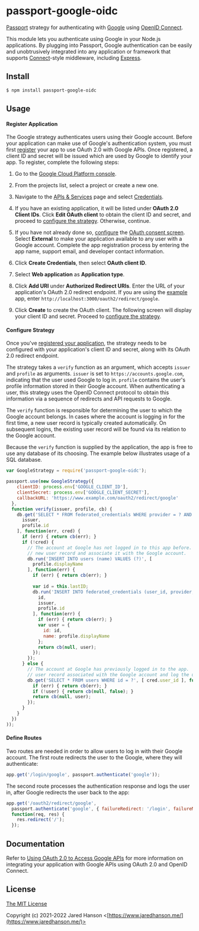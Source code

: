 # passport-google-oidc

[Passport](https://www.passportjs.org/) strategy for authenticating with
[Google](https://www.google.com/) using [OpenID Connect](https://github.com/jaredhanson/passport-openidconnect).

This module lets you authenticate using Google in your Node.js applications.
By plugging into Passport, Google authentication can be easily and
unobtrusively integrated into any application or framework that supports
[Connect](https://github.com/senchalabs/connect#readme)-style middleware,
including [Express](https://expressjs.com/).

## Install

```sh
$ npm install passport-google-oidc
```

## Usage

#### Register Application

The Google strategy authenticates users using their Google account.  Before your
application can make use of Google's authentication system, you must first
[register](https://support.google.com/cloud/answer/6158849) your app to use
OAuth 2.0 with Google APIs.  Once registered, a client ID and secret will be
issued which are used by Google to identify your app.  To register, complete the
following steps:

1. Go to the [Google Cloud Platform console](https://console.cloud.google.com/).

2. From the projects list, select a project or create a new one.

3. Navigate to the [APIs & Services](https://console.cloud.google.com/apis) page
and select [Credentials](https://console.cloud.google.com/apis/credentials).

4. If you have an existing application, it will be listed under **OAuth 2.0
Client IDs**.  Click **Edit OAuth client** to obtain the client ID and secret,
and proceed to [configure the strategy](#configure-strategy).  Otherwise,
continue.

5. If you have not already done so, [configure](https://support.google.com/cloud/answer/10311615)
the [OAuth consent screen](https://console.cloud.google.com/apis/credentials/consent).
Select **External** to make your application available to any user with a Google
account.  Complete the app registration process by entering the app name,
support email, and developer contact information.

6. Click **Create Credentials**, then select **OAuth client ID**.

7. Select **Web application** as **Application type**.

8. Click **Add URI** under **Authorized Redirect URIs**.  Enter the URL of your
application's OAuth 2.0 redirect endpoint.  If you are using the [example](https://github.com/passport/todos-express-google)
app, enter `http://localhost:3000/oauth2/redirect/google`.

9. Click **Create** to create the OAuth client.  The following screen will
display your client ID and secret.  Proceed to [configure the strategy](#configure-strategy).

#### Configure Strategy

Once you've [registered your application](#register-application), the strategy
needs to be configured with your application's client ID and secret, along with
its OAuth 2.0 redirect endpoint.

The strategy takes a `verify` function as an argument, which accepts `issuer`
and `profile` as arguments.  `issuer` is set to `https://accounts.google.com`,
indicating that the user used Google to log in.  `profile` contains the user's
profile information stored in their Google account.  When authenticating a
user, this strategy uses the OpenID Connect protocol to obtain this information
via a sequence of redirects and API requests to Google.

The `verify` function is responsible for determining the user to which the
Google account belongs.  In cases where the account is logging in for the
first time, a new user record is typically created automatically.  On subsequent
logins, the existing user record will be found via its relation to the Google
account.

Because the `verify` function is supplied by the application, the app is free to
use any database of its choosing.  The example below illustrates usage of a SQL
database.

```js
var GoogleStrategy = require('passport-google-oidc');

passport.use(new GoogleStrategy({
    clientID: process.env['GOOGLE_CLIENT_ID'],
    clientSecret: process.env['GOOGLE_CLIENT_SECRET'],
    callbackURL: 'https://www.example.com/oauth2/redirect/google'
  },
  function verify(issuer, profile, cb) {
    db.get('SELECT * FROM federated_credentials WHERE provider = ? AND subject = ?', [
      issuer,
      profile.id
    ], function(err, cred) {
      if (err) { return cb(err); }
      if (!cred) {
        // The account at Google has not logged in to this app before.  Create a
        // new user record and associate it with the Google account.
        db.run('INSERT INTO users (name) VALUES (?)', [
          profile.displayName
        ], function(err) {
          if (err) { return cb(err); }
          
          var id = this.lastID;
          db.run('INSERT INTO federated_credentials (user_id, provider, subject) VALUES (?, ?, ?)', [
            id,
            issuer,
            profile.id
          ], function(err) {
            if (err) { return cb(err); }
            var user = {
              id: id,
              name: profile.displayName
            };
            return cb(null, user);
          });
        });
      } else {
        // The account at Google has previously logged in to the app.  Get the
        // user record associated with the Google account and log the user in.
        db.get('SELECT * FROM users WHERE id = ?', [ cred.user_id ], function(err, user) {
          if (err) { return cb(err); }
          if (!user) { return cb(null, false); }
          return cb(null, user);
        });
      }
    }
  })
));
```

#### Define Routes

Two routes are needed in order to allow users to log in with their Google
account.  The first route redirects the user to the Google, where they will
authenticate:

```js
app.get('/login/google', passport.authenticate('google'));
```

The second route processes the authentication response and logs the user in,
after Google redirects the user back to the app:

```js
app.get('/oauth2/redirect/google',
  passport.authenticate('google', { failureRedirect: '/login', failureMessage: true }),
  function(req, res) {
    res.redirect('/');
  });
```

## Documentation

Refer to [Using OAuth 2.0 to Access Google APIs](https://developers.google.com/identity/protocols/oauth2/)
for more information on integrating your application with Google APIs using
OAuth 2.0 and OpenID Connect.

## License

[The MIT License](http://opensource.org/licenses/MIT)

Copyright (c) 2021-2022 Jared Hanson <[https://www.jaredhanson.me/](https://www.jaredhanson.me/)>
